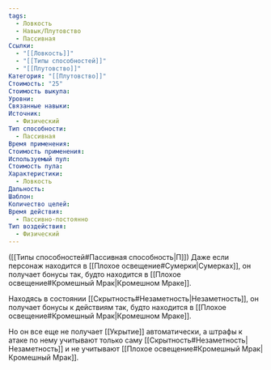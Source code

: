 ```yaml
---
tags:
  - Ловкость
  - Навык/Плутовство
  - Пассивная
Ссылки:
  - "[[Ловкость]]"
  - "[[Типы способностей]]"
  - "[[Плутовство]]"
Категория: "[[Плутовство]]"
Стоимость: "25"
Стоимость выкупа: 
Уровни: 
Связанные навыки: 
Источник:
  - Физический
Тип способности:
  - Пассивная
Время применения: 
Стоимость применения: 
Используемый пул: 
Стоимость пула: 
Характеристики:
  - Ловкость
Дальность: 
Шаблон: 
Количество целей: 
Время действия:
  - Пассивно-постоянно
Тип воздействия:
  - Физический
---
```

([[Типы способностей#Пассивная способность|П]]) Даже если персонаж находится в [[Плохое освещение#Сумерки|Сумерках]], он получает бонусы так, будто находится в [[Плохое освещение#Кромешный Мрак|Кромешном Мраке]]. 

Находясь в состоянии [[Скрытность#Незаметность|Незаметность]], он получает бонусы к действиям так, будто находится в [[Плохое освещение#Кромешный Мрак|Кромешном Мраке]]. 

Но он все еще не получает [[Укрытие]] автоматически, а штрафы к атаке по нему учитывают только саму [[Скрытность#Незаметность|Незаметность]] и не учитывают [[Плохое освещение#Кромешный Мрак|Кромешный Мрак]].
